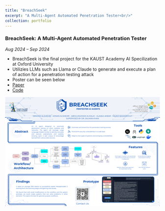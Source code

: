 ```yaml
---
title: "BreachSeek"
excerpt: "A Multi-Agent Automated Penetration Tester<br/>"
collection: portfolio
---
```


### BreachSeek: A Multi-Agent Automated Penetration Tester  
*Aug 2024 – Sep 2024*  
- BreachSeek is the final project for the KAUST Academy AI Specilization at Oxford University
- Utilizies LLMs such as Llama or Claude to generate and execute a plan of action for a penetration testing attack
- Poster can be seen below 
- [Paper](https://arxiv.org/abs/2409.03789)
- [Code](https://github.com/snow10100/pena/)

![BreachSeek Poster](/images/breachseek.png)